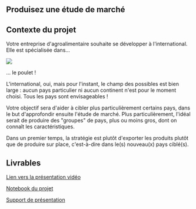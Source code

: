 ## Produisez une étude de marché

## Contexte du projet

Votre entreprise d'agroalimentaire souhaite se développer à l'international. Elle est spécialisée dans...

<img src="images/p5-image.jpg?raw=true"/>

... le poulet !

L'international, oui, mais pour l'instant, le champ des possibles est bien large : aucun pays particulier ni aucun continent n'est pour le moment choisi. Tous les pays sont envisageables !

Votre objectif sera d'aider à cibler plus particulièrement certains pays, dans le but d'approfondir ensuite l'étude de marché. Plus particulièrement, l'idéal serait de produire des "groupes" de pays, plus ou moins gros, dont on connaît les caractéristiques.

Dans un premier temps, la stratégie est plutôt d'exporter les produits plutôt que de produire sur place, c'est-à-dire dans le(s) nouveau(x) pays ciblé(s).

## Livrables

[Lien vers la présentation vidéo](https://youtu.be/B2s7mTaq8yQ)

[Notebook du projet](https://nbviewer.org/github/jeremy-vangansberg/jeremy-vangansberg.github.io/blob/master/notebooks/da_p5.ipynb)

[Support de présentation](pdf/da_p5.pdf)
